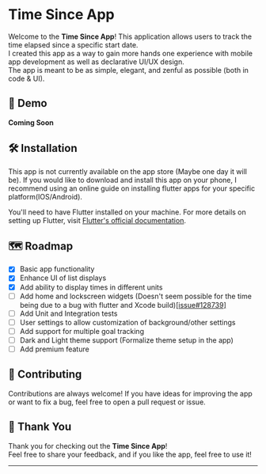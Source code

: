 # Time Since  App

Welcome to the **Time Since App**! This application allows users to track the time elapsed since a specific start date.  
I created this app as a way to gain more hands one experience with mobile app development as well as declarative UI/UX design.  
The app is meant to be as simple, elegant, and zenful as possible (both in code & UI).

## 📱 Demo

**Coming Soon**
<!-- Include screenshots, gifs, or a link to a video demo here -->

## 🛠️ Installation

This app is not currently available on the app store (Maybe one day it will be). If you would like to download and install this app on your phone, I recommend using an online guide on installing flutter apps for your specific platform(IOS/Android).

You'll need to have Flutter installed on your machine. For more details on setting up Flutter, visit [Flutter's official documentation](https://flutter.dev/docs/get-started/install).

## 🗺️ Roadmap

- [x] Basic app functionality
- [X] Enhance UI of list displays
- [X] Add ability to display times in different units
- [ ] Add home and lockscreen widgets (Doesn't seem possible for the time being due to a bug with flutter and Xcode build)[[issue#128739]](https://github.com/flutter/flutter/issues/128739)
- [ ] Add Unit and Integration tests
- [ ] User settings to allow customization of background/other settings
- [ ] Add support for multiple goal tracking
- [ ] Dark and Light theme support (Formalize theme setup in the app)
- [ ] Add premium feature

## 🤝 Contributing

Contributions are always welcome! If you have ideas for improving the app or want to fix a bug, feel free to open a pull request or issue.


## 🙏 Thank You

Thank you for checking out the **Time Since App**!  
Feel free to share your feedback, and if you like the app, feel free to use it!


---

